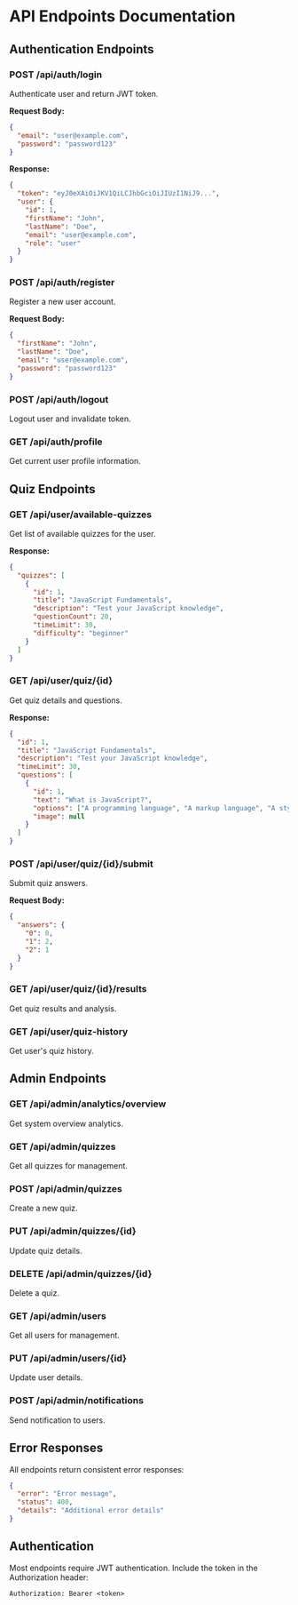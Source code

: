 # API Endpoints Documentation

## Authentication Endpoints

### POST /api/auth/login
Authenticate user and return JWT token.

**Request Body:**
```json
{
  "email": "user@example.com",
  "password": "password123"
}
```

**Response:**
```json
{
  "token": "eyJ0eXAiOiJKV1QiLCJhbGciOiJIUzI1NiJ9...",
  "user": {
    "id": 1,
    "firstName": "John",
    "lastName": "Doe",
    "email": "user@example.com",
    "role": "user"
  }
}
```

### POST /api/auth/register
Register a new user account.

**Request Body:**
```json
{
  "firstName": "John",
  "lastName": "Doe",
  "email": "user@example.com",
  "password": "password123"
}
```

### POST /api/auth/logout
Logout user and invalidate token.

### GET /api/auth/profile
Get current user profile information.

## Quiz Endpoints

### GET /api/user/available-quizzes
Get list of available quizzes for the user.

**Response:**
```json
{
  "quizzes": [
    {
      "id": 1,
      "title": "JavaScript Fundamentals",
      "description": "Test your JavaScript knowledge",
      "questionCount": 20,
      "timeLimit": 30,
      "difficulty": "beginner"
    }
  ]
}
```

### GET /api/user/quiz/{id}
Get quiz details and questions.

**Response:**
```json
{
  "id": 1,
  "title": "JavaScript Fundamentals",
  "description": "Test your JavaScript knowledge",
  "timeLimit": 30,
  "questions": [
    {
      "id": 1,
      "text": "What is JavaScript?",
      "options": ["A programming language", "A markup language", "A styling language"],
      "image": null
    }
  ]
}
```

### POST /api/user/quiz/{id}/submit
Submit quiz answers.

**Request Body:**
```json
{
  "answers": {
    "0": 0,
    "1": 2,
    "2": 1
  }
}
```

### GET /api/user/quiz/{id}/results
Get quiz results and analysis.

### GET /api/user/quiz-history
Get user's quiz history.

## Admin Endpoints

### GET /api/admin/analytics/overview
Get system overview analytics.

### GET /api/admin/quizzes
Get all quizzes for management.

### POST /api/admin/quizzes
Create a new quiz.

### PUT /api/admin/quizzes/{id}
Update quiz details.

### DELETE /api/admin/quizzes/{id}
Delete a quiz.

### GET /api/admin/users
Get all users for management.

### PUT /api/admin/users/{id}
Update user details.

### POST /api/admin/notifications
Send notification to users.

## Error Responses

All endpoints return consistent error responses:

```json
{
  "error": "Error message",
  "status": 400,
  "details": "Additional error details"
}
```

## Authentication

Most endpoints require JWT authentication. Include the token in the Authorization header:

```
Authorization: Bearer <token>
``` 